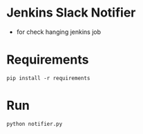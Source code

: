 # Jenkins Slack Notifier
* for check hanging jenkins job

# Requirements
```
pip install -r requirements
```

# Run
```
python notifier.py
```

